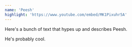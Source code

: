 ```yaml
---
name: 'Peesh'
highlight: 'https://www.youtube.com/embed/MK1Pixuhr5A'
---
```


Here's a bunch of text that hypes up and describes Peesh.

He's probably cool.
